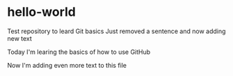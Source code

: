 # hello-world
Test repository to leard Git basics
Just removed a sentence and now adding new text

Today I'm learing the basics of how to use GitHub

Now I'm adding even more text to this file
